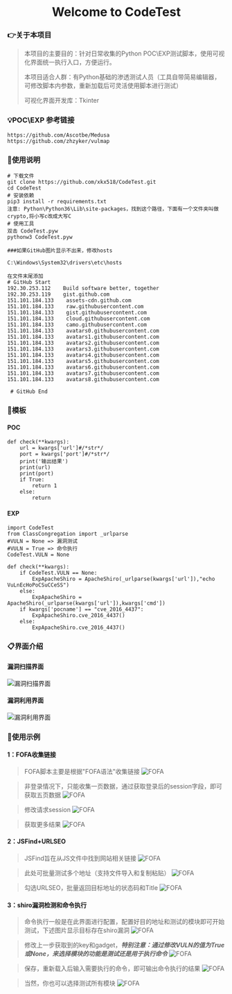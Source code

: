 <h1 align="center" >Welcome to CodeTest</h1>


### :point_right:关于本项目

>本项目的主要目的：针对日常收集的Python POC\EXP测试脚本，使用可视化界面统一执行入口，方便运行。
>
>本项目适合人群：有Python基础的渗透测试人员（工具自带简易编辑器，可修改脚本内参数，重新加载后可灵活使用脚本进行测试）
>
>可视化界面开发库：Tkinter


### :bulb:POC\EXP 参考链接

```
https://github.com/Ascotbe/Medusa
https://github.com/zhzyker/vulmap
```


### :book:使用说明

```
# 下载文件
git clone https://github.com/xkx518/CodeTest.git
cd CodeTest
# 安装依赖
pip3 install -r requirements.txt
注意: Python\Python36\Lib\site-packages，找到这个路径，下面有一个文件夹叫做crypto,将小写c改成大写C
# 使用工具
双击 CodeTest.pyw
pythonw3 CodeTest.pyw

###如果GitHub图片显示不出来，修改hosts

C:\Windows\System32\drivers\etc\hosts

在文件末尾添加
# GitHub Start 
192.30.253.112    Build software better, together 
192.30.253.119    gist.github.com
151.101.184.133    assets-cdn.github.com
151.101.184.133    raw.githubusercontent.com
151.101.184.133    gist.githubusercontent.com
151.101.184.133    cloud.githubusercontent.com
151.101.184.133    camo.githubusercontent.com
151.101.184.133    avatars0.githubusercontent.com
151.101.184.133    avatars1.githubusercontent.com
151.101.184.133    avatars2.githubusercontent.com
151.101.184.133    avatars3.githubusercontent.com
151.101.184.133    avatars4.githubusercontent.com
151.101.184.133    avatars5.githubusercontent.com
151.101.184.133    avatars6.githubusercontent.com
151.101.184.133    avatars7.githubusercontent.com
151.101.184.133    avatars8.githubusercontent.com

 # GitHub End
```


### :checkered_flag:模板
#### POC

```
def check(**kwargs):
	url = kwargs['url']#/*str*/
	port = kwargs['port']#/*str*/
	print('输出结果')
	print(url)
	print(port)
	if True:
		return 1
	else:
		return
```


#### EXP

```
import CodeTest
from ClassCongregation import _urlparse
#VULN = None => 漏洞测试
#VULN = True => 命令执行
CodeTest.VULN = None

def check(**kwargs):
	if CodeTest.VULN == None:
		ExpApacheShiro = ApacheShiro(_urlparse(kwargs['url']),"echo VuLnEcHoPoCSuCCeSS")
	else:
		ExpApacheShiro = ApacheShiro(_urlparse(kwargs['url']),kwargs['cmd'])
	if kwargs['pocname'] == "cve_2016_4437":
		ExpApacheShiro.cve_2016_4437()
	else:
		ExpApacheShiro.cve_2016_4437()
```


### :clipboard:界面介绍
#### 漏洞扫描界面
![漏洞扫描界面](https://github.com/xkx518/CodeTest/blob/master/img/1.png "漏洞扫描界面")

#### 漏洞利用界面
![漏洞利用界面](https://github.com/xkx518/CodeTest/blob/master/img/2.png "漏洞利用界面")


### :open_file_folder:使用示例
#### 1：FOFA收集链接
>FOFA脚本主要是根据"FOFA语法"收集链接
![FOFA](https://github.com/xkx518/CodeTest/blob/master/img/3.png "FOFA")

>非登录情况下，只能收集一页数据，通过获取登录后的session字段，即可获取五页数据
![FOFA](https://github.com/xkx518/CodeTest/blob/master/img/4.png "FOFA")

>修改请求session
![FOFA](https://github.com/xkx518/CodeTest/blob/master/img/5.png "FOFA")

>获取更多结果
![FOFA](https://github.com/xkx518/CodeTest/blob/master/img/6.png "FOFA")


#### 2：JSFind+URLSEO
>JSFind旨在从JS文件中找到网站相关链接
![FOFA](https://github.com/xkx518/CodeTest/blob/master/img/7.png "FOFA")

>此处可批量测试多个地址（支持文件导入和复制粘贴）
![FOFA](https://github.com/xkx518/CodeTest/blob/master/img/8.png "FOFA")

>勾选URLSEO，批量返回目标地址的状态码和Title
![FOFA](https://github.com/xkx518/CodeTest/blob/master/img/9.png "FOFA")



#### 3：shiro漏洞检测和命令执行
>命令执行一般是在此界面进行配置，配置好目的地址和测试的模块即可开始测试，下述图片显示目标存在shiro漏洞
![FOFA](https://github.com/xkx518/CodeTest/blob/master/img/10.png "FOFA")

>修改上一步获取到的key和gadget，***特别注意：通过修改VULN的值为True或None，来选择模块的功能是测试还是用于执行命令***
![FOFA](https://github.com/xkx518/CodeTest/blob/master/img/11.png "FOFA")

>保存，重新载入后输入需要执行的命令，即可输出命令执行的结果
![FOFA](https://github.com/xkx518/CodeTest/blob/master/img/12.png "FOFA")

>当然，你也可以选择测试所有模块
![FOFA](https://github.com/xkx518/CodeTest/blob/master/img/13.png "FOFA")

